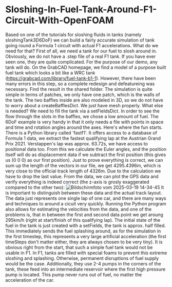 # Sloshing-In-Fuel-Tank-Around-F1-Circuit-With-OpenFOAM
Based on one of the tutorials for sloshing fluids in tanks (namely sloshingTank3D6DoF) we can build a fairly accurate simulation of tank going round a Formula 1 circuit with actual F1 accelerations. 
What do we need for that? First of all, we need a tank for our fuel to slosh around in. Obviously, we do not have a .step file of a real F1 tank. If you have ever seen one, they are quite complicated.
For the purpose of our demo, any tank will do. On the GrabCAD homepage, we find a model of a purpose built fuel tank which looks a bit like a WRC tank (https://grabcad.com/library/fuel-tank-b1-1).
However, there have been many errors in this step, so a complete redesign and defeatureing was necessary. Find the result in the shared folder.
The simulation is quite simple in terms of patches, we only have one patch, which is the walls of the tank. The two baffles inside are also modeled in 3D, so we do not have to worry about 
a createBafflesDict. We just have mesh properly. 
What else is needed? We need to fill the tank via a setFieldsDict. In order to see the flow through the slots in the baffles, we chose a low amount of fuel.
The 6DoF example is very handy in that it only needs a file with points in space and time and rotation angles around the axes. Here's where the fun starts.
There is a Python library called 'fastf1'. It offers access to a database of Formula 1 data, we extract the fastest qualifying lap at the Austrian Grand Prix 2021. Verstappen's lap was approx. 63.72s,
we have access to positional data too. From this we calculate the Euler angles, and the position itself will do as displacement data if we subtract the first position (this gives us (0 0 0) as our first
position). Just to prove everything is correct, we can sum up the length of the vectors in our file, we get 4295.4396m, which is very close to the official track length of 4326m. Due to the calculation we have to drop the last value.
From the data, we can plot the GPS data and verify everything is indeed correct (the z-axis is grosly exaggerated compared to the other two):
![Bildschirmfoto vom 2025-03-19 14-34-45](https://github.com/user-attachments/assets/89c26e3a-03ce-4f6e-8352-2ec3a1892e5f)
It is important to distinguish between these data and the actual track layout. The data just represents one single lap of one car, and there are many ways and techniques to around a cicuit very quickly. Running the Python program also allows for 
estimating the velocities from the data, and one of the problems is, that in between the first and second data point we get aroung 295km/h (right at start/finish of this qualifying lap). The initial state of the fuel in the tank is just 
created with a setFields, the tank is approx. half filled. This immediately sends the fuel splashing around, as for the simulation in the first timestep, this represents a very large artificial acceleration (the first timeSteps don't matter either, they are always chosen to be very tiny). It is obvious right from the start, that such a simple fuel tank would not be usable in F1. In F1, tanks are filled with special foams to prevent this extreme sloshing and splashing. Otherwise, permanent 
disruptions of fuel supply would be the case. Additionally, they use 2-4 pumps in the corners of the tank, these feed into an intermediate reservoir where the first high pressure pump is located. This pump never runs out of fuel, no matter the acceleration of the car. 

